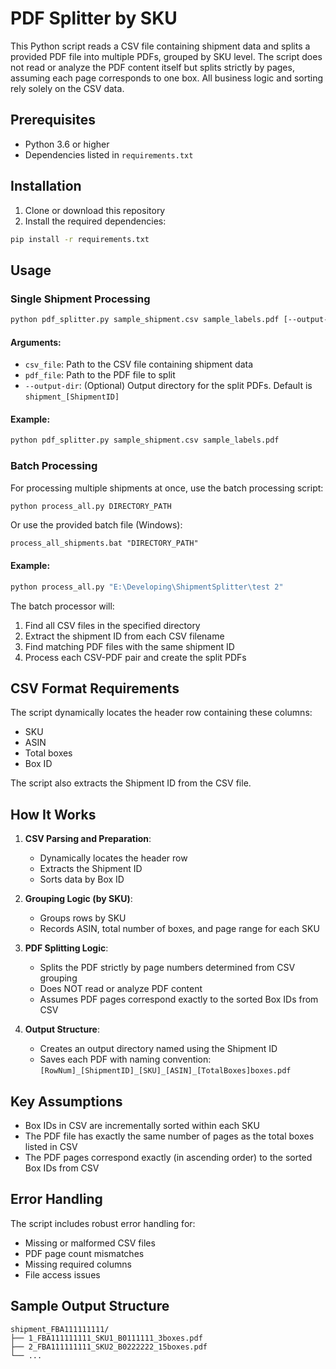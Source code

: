# PDF Splitter by SKU

This Python script reads a CSV file containing shipment data and splits a provided PDF file into multiple PDFs, grouped by SKU level. The script does not read or analyze the PDF content itself but splits strictly by pages, assuming each page corresponds to one box. All business logic and sorting rely solely on the CSV data.

## Prerequisites

- Python 3.6 or higher
- Dependencies listed in `requirements.txt`

## Installation

1. Clone or download this repository
2. Install the required dependencies:

```bash
pip install -r requirements.txt
```

## Usage

### Single Shipment Processing

```bash
python pdf_splitter.py sample_shipment.csv sample_labels.pdf [--output-dir OUTPUT_DIR]
```

#### Arguments:

- `csv_file`: Path to the CSV file containing shipment data
- `pdf_file`: Path to the PDF file to split
- `--output-dir`: (Optional) Output directory for the split PDFs. Default is `shipment_[ShipmentID]`

#### Example:

```bash
python pdf_splitter.py sample_shipment.csv sample_labels.pdf
```

### Batch Processing

For processing multiple shipments at once, use the batch processing script:

```bash
python process_all.py DIRECTORY_PATH
```

Or use the provided batch file (Windows):

```
process_all_shipments.bat "DIRECTORY_PATH"
```

#### Example:

```bash
python process_all.py "E:\Developing\ShipmentSplitter\test 2"
```

The batch processor will:
1. Find all CSV files in the specified directory
2. Extract the shipment ID from each CSV filename
3. Find matching PDF files with the same shipment ID
4. Process each CSV-PDF pair and create the split PDFs

## CSV Format Requirements

The script dynamically locates the header row containing these columns:
- SKU
- ASIN
- Total boxes
- Box ID

The script also extracts the Shipment ID from the CSV file.

## How It Works

1. **CSV Parsing and Preparation**:
   - Dynamically locates the header row
   - Extracts the Shipment ID
   - Sorts data by Box ID

2. **Grouping Logic (by SKU)**:
   - Groups rows by SKU
   - Records ASIN, total number of boxes, and page range for each SKU

3. **PDF Splitting Logic**:
   - Splits the PDF strictly by page numbers determined from CSV grouping
   - Does NOT read or analyze PDF content
   - Assumes PDF pages correspond exactly to the sorted Box IDs from CSV

4. **Output Structure**:
   - Creates an output directory named using the Shipment ID
   - Saves each PDF with naming convention: `[RowNum]_[ShipmentID]_[SKU]_[ASIN]_[TotalBoxes]boxes.pdf`

## Key Assumptions

- Box IDs in CSV are incrementally sorted within each SKU
- The PDF file has exactly the same number of pages as the total boxes listed in CSV
- The PDF pages correspond exactly (in ascending order) to the sorted Box IDs from CSV

## Error Handling

The script includes robust error handling for:
- Missing or malformed CSV files
- PDF page count mismatches
- Missing required columns
- File access issues

## Sample Output Structure

```
shipment_FBA111111111/
├── 1_FBA111111111_SKU1_B0111111_3boxes.pdf
├── 2_FBA111111111_SKU2_B0222222_15boxes.pdf
└── ...
